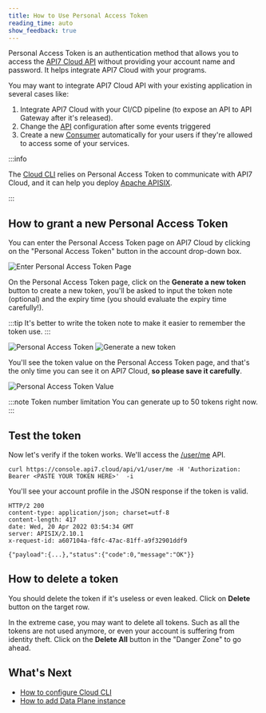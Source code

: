```yaml
---
title: How to Use Personal Access Token
reading_time: auto
show_feedback: true
---
```


Personal Access Token is an authentication method that allows you to access
the [API7 Cloud API](https://api7.cloud/api) without providing your
account name and password. It helps integrate API7 Cloud with your programs.

You may want to integrate API7 Cloud API with your existing application in several
cases like:

1. Integrate API7 Cloud with your CI/CD pipeline (to expose an API to API Gateway after it's released).
2. Change the [API](../../concepts/api.md) configuration after some events triggered
3. Create a new [Consumer](../../concepts/consumer.md) automatically for your users if they're allowed to
   access some of your services.

:::info

The [Cloud CLI](https://github.com/api7/cloud-cli/blob/main/docs/configuring-cloud-cli.md) relies on
Personal Access Token to communicate with API7 Cloud, and it can help
you deploy [Apache APISIX](https://apisix.apache.org).

:::

How to grant a new Personal Access Token
---------------------------------------

You can enter the Personal Access Token page on API7 Cloud by clicking on the
"Personal Access Token" button in the account drop-down box.

![Enter Personal Access Token Page](https://static.apiseven.com/2022/12/30/enter-personal-access-token-page.png)

On the Personal Access Token page, click on the **Generate a new token** button to create
a new token, you'll be asked to input the token note (optional) and the expiry time (you should
evaluate the expiry time carefully!).

:::tip
It's better to write the token note to make it easier to remember the token use.
:::

![Personal Access Token](https://static.apiseven.com/2022/12/30/personal-access-token-page.png)
![Generate a new token](https://static.apiseven.com/2022/12/30/generate-personal-access-token.png)

You'll see the token value on the Personal Access Token page, and that's the only time
you can see it on API7 Cloud, **so please save it carefully**.

![Personal Access Token Value](https://static.apiseven.com/2022/12/30/personal-access-token-value.png)

:::note Token number limitation
You can generate up to 50 tokens right now.
:::

Test the token
--------------

Now let's verify if the token works. We'll access the [/user/me](https://www.api7.cloud/api#operation/userLogin) API.

```shell
curl https://console.api7.cloud/api/v1/user/me -H 'Authorization: Bearer <PASTE YOUR TOKEN HERE>'  -i
```

You'll see your account profile in the JSON response if the token is valid.

```shell
HTTP/2 200
content-type: application/json; charset=utf-8
content-length: 417
date: Wed, 20 Apr 2022 03:54:34 GMT
server: APISIX/2.10.1
x-request-id: a607104a-f8fc-47ac-81ff-a9f32901ddf9

{"payload":{...},"status":{"code":0,"message":"OK"}}
```

How to delete a token
---------------------

You should delete the token if it's useless or even leaked. Click on
**Delete** button on the target row.

In the extreme case, you may want to delete all tokens. Such as all the tokens are not
used anymore, or even your account is suffering from identity theft. Click on the
**Delete All** button in the "Danger Zone" to go ahead.

What's Next
-----------

* [How to configure Cloud CLI](https://github.com/api7/cloud-cli/blob/main/docs/configuring-cloud-cli.md)
* [How to add Data Plane instance](../../getting-started/add-data-plane-instance.md)
